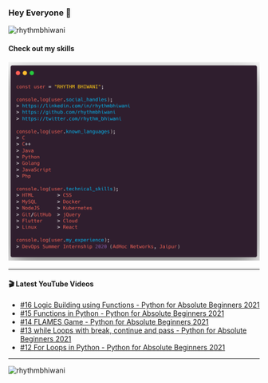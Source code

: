 ### Hey Everyone 👋

<p align="left"><img src="https://komarev.com/ghpvc/?username=rhythmbhiwani" alt="rhythmbhiwani" /></p>

#### Check out my skills

![GitHub Profile](https://github.com/rhythmbhiwani/rhythmbhiwani/blob/master/user_profile.png)

---

#### 🎬 Latest YouTube Videos
<!-- YOUTUBE:START -->
- [#16 Logic Building using Functions - Python for Absolute Beginners 2021](https://www.youtube.com/watch?v=6dIve-z5vp0)
- [#15 Functions in Python - Python for Absolute Beginners 2021](https://www.youtube.com/watch?v=MjfXGQOpWVs)
- [#14 FLAMES Game - Python for Absolute Beginners 2021](https://www.youtube.com/watch?v=_zFw7p_lY4Y)
- [#13 while Loops with break, continue and pass - Python for Absolute Beginners 2021](https://www.youtube.com/watch?v=IyFElGhb0KM)
- [#12 For Loops in Python - Python for Absolute Beginners 2021](https://www.youtube.com/watch?v=0FOe0Sixqak)
<!-- YOUTUBE:END -->

---

<p align="left"><img src="https://github-readme-stats.vercel.app/api?username=rhythmbhiwani&show_icons=true&hide_border=true&count_private=true" alt="rhythmbhiwani" /></p>
